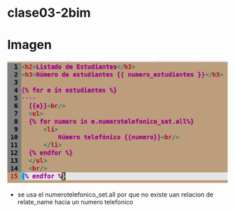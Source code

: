# clase03-2bim

# Imagen
![alt text](imagenes/image.png)

* se usa el numerotelefonico_set.all por que no existe uan relacion de relate_name hacia un numero telefonico
